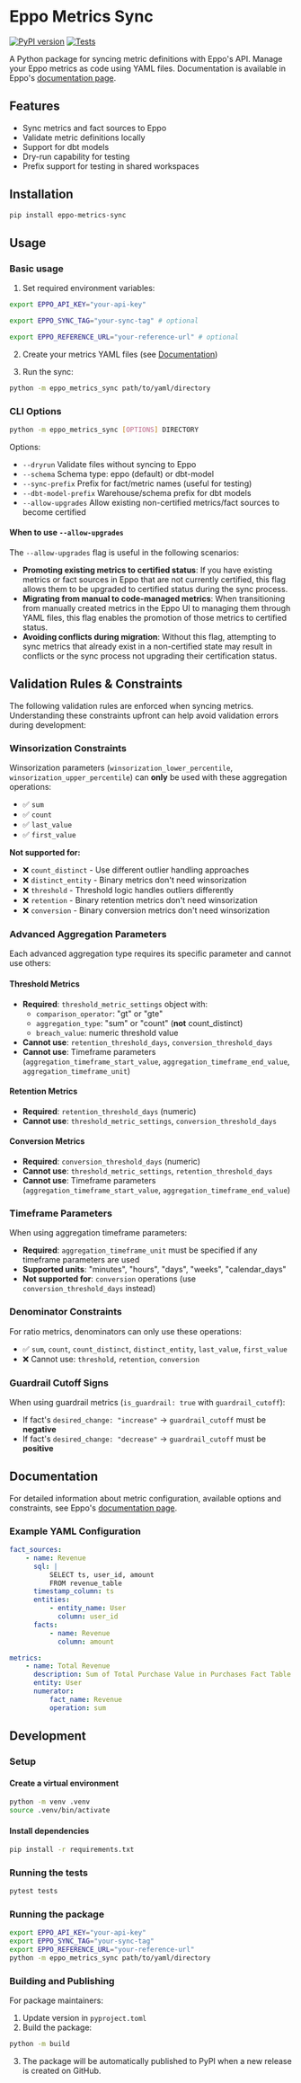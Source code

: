 # Eppo Metrics Sync

[![PyPI version](https://badge.fury.io/py/eppo-metrics-sync.svg)](https://badge.fury.io/py/eppo-metrics-sync)
[![Tests](https://github.com/Eppo-exp/eppo-metrics-sync/actions/workflows/run_tests.yml/badge.svg)](https://github.com/Eppo-exp/eppo-metrics-sync/actions)

A Python package for syncing metric definitions with Eppo's API. Manage your Eppo metrics as code using YAML files. Documentation is available in Eppo's [documentation page](https://docs.geteppo.com/data-management/certified-metrics/).

## Features

-   Sync metrics and fact sources to Eppo
-   Validate metric definitions locally
-   Support for dbt models
-   Dry-run capability for testing
-   Prefix support for testing in shared workspaces

## Installation

```bash
pip install eppo-metrics-sync
```

## Usage

### Basic usage

1. Set required environment variables:

```bash
export EPPO_API_KEY="your-api-key"

export EPPO_SYNC_TAG="your-sync-tag" # optional

export EPPO_REFERENCE_URL="your-reference-url" # optional
```

2. Create your metrics YAML files (see [Documentation](#documentation))

3. Run the sync:

```bash
python -m eppo_metrics_sync path/to/yaml/directory
```

### CLI Options

```bash
python -m eppo_metrics_sync [OPTIONS] DIRECTORY
```

Options:

-   `--dryrun` Validate files without syncing to Eppo
-   `--schema` Schema type: eppo (default) or dbt-model
-   `--sync-prefix` Prefix for fact/metric names (useful for testing)
-   `--dbt-model-prefix` Warehouse/schema prefix for dbt models
-   `--allow-upgrades` Allow existing non-certified metrics/fact sources to become certified

#### When to use `--allow-upgrades`

The `--allow-upgrades` flag is useful in the following scenarios:

-   **Promoting existing metrics to certified status**: If you have existing metrics or fact sources in Eppo that are not currently certified, this flag allows them to be upgraded to certified status during the sync process.
-   **Migrating from manual to code-managed metrics**: When transitioning from manually created metrics in the Eppo UI to managing them through YAML files, this flag enables the promotion of those metrics to certified status.
-   **Avoiding conflicts during migration**: Without this flag, attempting to sync metrics that already exist in a non-certified state may result in conflicts or the sync process not upgrading their certification status.

## Validation Rules & Constraints

The following validation rules are enforced when syncing metrics. Understanding these constraints upfront can help avoid validation errors during development:

### Winsorization Constraints

Winsorization parameters (`winsorization_lower_percentile`, `winsorization_upper_percentile`) can **only** be used with these aggregation operations:
- ✅ `sum`
- ✅ `count` 
- ✅ `last_value`
- ✅ `first_value`

**Not supported for:**
- ❌ `count_distinct` - Use different outlier handling approaches
- ❌ `distinct_entity` - Binary metrics don't need winsorization
- ❌ `threshold` - Threshold logic handles outliers differently
- ❌ `retention` - Binary retention metrics don't need winsorization  
- ❌ `conversion` - Binary conversion metrics don't need winsorization

### Advanced Aggregation Parameters

Each advanced aggregation type requires its specific parameter and cannot use others:

#### Threshold Metrics
- **Required**: `threshold_metric_settings` object with:
  - `comparison_operator`: "gt" or "gte"
  - `aggregation_type`: "sum" or "count" (**not** count_distinct)
  - `breach_value`: numeric threshold value
- **Cannot use**: `retention_threshold_days`, `conversion_threshold_days`
- **Cannot use**: Timeframe parameters (`aggregation_timeframe_start_value`, `aggregation_timeframe_end_value`, `aggregation_timeframe_unit`)

#### Retention Metrics  
- **Required**: `retention_threshold_days` (numeric)
- **Cannot use**: `threshold_metric_settings`, `conversion_threshold_days`

#### Conversion Metrics
- **Required**: `conversion_threshold_days` (numeric)  
- **Cannot use**: `threshold_metric_settings`, `retention_threshold_days`
- **Cannot use**: Timeframe parameters (`aggregation_timeframe_start_value`, `aggregation_timeframe_end_value`)

### Timeframe Parameters

When using aggregation timeframe parameters:
- **Required**: `aggregation_timeframe_unit` must be specified if any timeframe parameters are used
- **Supported units**: "minutes", "hours", "days", "weeks", "calendar_days"
- **Not supported for**: `conversion` operations (use `conversion_threshold_days` instead)

### Denominator Constraints

For ratio metrics, denominators can only use these operations:
- ✅ `sum`, `count`, `count_distinct`, `distinct_entity`, `last_value`, `first_value`
- ❌ Cannot use: `threshold`, `retention`, `conversion`

### Guardrail Cutoff Signs

When using guardrail metrics (`is_guardrail: true` with `guardrail_cutoff`):
- If fact's `desired_change: "increase"` → `guardrail_cutoff` must be **negative**
- If fact's `desired_change: "decrease"` → `guardrail_cutoff` must be **positive**

## Documentation

For detailed information about metric configuration, available options and constraints, see Eppo's [documentation page](https://docs.geteppo.com/data-management/certified-metrics/).

### Example YAML Configuration

```yaml
fact_sources:
    - name: Revenue
      sql: |
          SELECT ts, user_id, amount
          FROM revenue_table
      timestamp_column: ts
      entities:
          - entity_name: User
            column: user_id
      facts:
          - name: Revenue
            column: amount

metrics:
    - name: Total Revenue
      description: Sum of Total Purchase Value in Purchases Fact Table
      entity: User
      numerator:
          fact_name: Revenue
          operation: sum
```

## Development

### Setup

#### Create a virtual environment

```bash
python -m venv .venv
source .venv/bin/activate
```

#### Install dependencies

```bash
pip install -r requirements.txt
```

### Running the tests

```bash
pytest tests
```

### Running the package

```bash
export EPPO_API_KEY="your-api-key"
export EPPO_SYNC_TAG="your-sync-tag"
export EPPO_REFERENCE_URL="your-reference-url"
python -m eppo_metrics_sync path/to/yaml/directory
```

### Building and Publishing

For package maintainers:

1. Update version in `pyproject.toml`
2. Build the package:

```bash
python -m build
```

3. The package will be automatically published to PyPI when a new release is created on GitHub.
